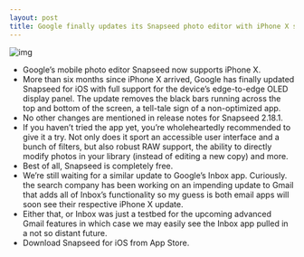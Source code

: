 ```yaml
---
layout: post
title: Google finally updates its Snapseed photo editor with iPhone X support
---
```

![img](http://media.idownloadblog.com/wp-content/uploads/2018/04/Snapseed-iPhone-X-support.jpg)
* Google’s mobile photo editor Snapseed now supports iPhone X.
* More than six months since iPhone X arrived, Google has finally updated Snapseed for iOS with full support for the device’s edge-to-edge OLED display panel. The update removes the black bars running across the top and bottom of the screen, a tell-tale sign of a non-optimized app.
* No other changes are mentioned in release notes for Snapseed 2.18.1.
* If you haven’t tried the app yet, you’re wholeheartedly recommended to give it a try. Not only does it sport an accessible user interface and a bunch of filters, but also robust RAW support, the ability to directly modify photos in your library (instead of editing a new copy) and more.
* Best of all, Snapseed is completely free.
* We’re still waiting for a similar update to Google’s Inbox app. Curiously. the search company has been working on an impending update to Gmail that adds all of Inbox’s functionality so my guess is both email apps will soon see their respective iPhone X update.
* Either that, or Inbox was just a testbed for the upcoming advanced Gmail features in which case we may easily see the Inbox app pulled in a not so distant future.
* Download Snapseed for iOS from App Store.


